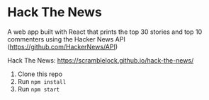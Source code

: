# Hack The News
A web app built with React that prints the top 30 stories and top 10 commenters using the Hacker News API (https://github.com/HackerNews/API)

Hack The News: https://scramblelock.github.io/hack-the-news/

1. Clone this repo
2. Run `npm install`
3. Run `npm start`

